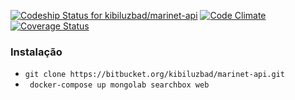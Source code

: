 [ ![Codeship Status for kibiluzbad/marinet-api](https://www.codeship.io/projects/3afcfab0-1b1d-0132-6dcc-6652309011f6/status)](https://www.codeship.io/projects/34843) [![Code Climate](https://codeclimate.com/github/marinet-web/marinet-api/badges/gpa.svg)](https://codeclimate.com/github/marinet-web/marinet-api) [![Coverage Status](https://coveralls.io/repos/github/marinet-web/marinet-api/badge.svg?branch=master)](https://coveralls.io/github/marinet-web/marinet-api?branch=master)


### Instalação

 * `git clone https://bitbucket.org/kibiluzbad/marinet-api.git`
 * ` docker-compose up mongolab searchbox web`
 
